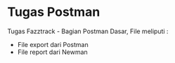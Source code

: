 # Tugas Postman
Tugas Fazztrack - Bagian Postman Dasar, File meliputi : 
- File export dari Postman
- File report dari Newman
